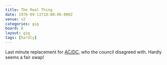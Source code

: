 ```yaml
---
title: The Real Thing
date: 1976-09-11T18:00:00.000Z
venue: v2
categories: gig
board: 8
layout: gig
tags: [hardly]
---
```

Last minute replacement for <a href="/wiki/ac+dc">AC/DC</a>, who the council disagreed with. Hardly seems a fair swap!